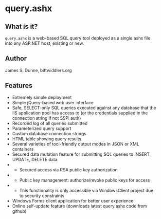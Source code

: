 
# query.ashx

## What is it?

`query.ashx` is a web-based SQL query tool deployed as a single ashx file into any ASP.NET host, existing or new.

## Author

James S. Dunne, bittwiddlers.org

## Features

 - Extremely simple deployment
 - Simple jQuery-based web user interface
 - Safe, SELECT-only SQL queries executed against any database that the IIS application pool has access to (or the credentials supplied in the connection string if not SSPI auth)
 - Recorded log of all queries submitted
 - Parameterized query support
 - Custom database connection strings
 - HTML table showing query results
 - Several varieties of tool-friendly output modes in JSON or XML containers
 - Secured data mutation feature for submitting SQL queries to INSERT, UPDATE, DELETE data
 - - Secured access via RSA public key authorization
 - - Public key management: authorize/revoke public keys for access
 - - This functionality is only accessible via WindowsClient project due to security constraints
 - Windows Forms client application for better user experience
 - Online self-update feature (downloads latest query.ashx code from github)
